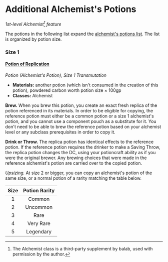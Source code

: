 # Additional Alchemist's Potions

_1st-level Alchemist[^🧪] feature_

The potions in the following list expand the [alchemist's potions list](https://docs.google.com/document/d/1Y5ia5NRk0sKFpsoFI8unjEsPqT_NHKUVG8paACWJtIM). The list is organized by potion size.

### Size 1

#### [Potion of Replication](https://github.com/mpanighetti/dnd5e-magic-items/blob/main/potions/potion-of-replication.md)

_Potion (Alchemist's Potion), Size 1 Transmutation_

- **Materials:** another potion (which isn't consumed in the creation of this potion), powdered carbon worth potion size × 100gp
- **Classes:** Alchemist

**Brew.** When you brew this potion, you create an exact fresh replica of the potion referenced in its materials. In order to be eligible for copying, the reference potion must either be a common potion or a size 1 alchemist's potion, and you cannot use a component pouch as a substitute for it. You don't need to be able to brew the reference potion based on your alchemist level or any subclass prerequisites in order to copy it.

**Drink or Throw.** The replica potion has identical effects to the reference potion. If the reference potion requires the drinker to make a Saving Throw, the replica potion changes the DC, using your potioncraft ability as if you were the original brewer. Any brewing choices that were made in the reference alchemist's potion are carried over to the copied potion.

_Upsizing._ At size 2 or bigger, you can copy an alchemist's potion of the same size, or a normal potion of a rarity matching the table below.

| Size | Potion Rarity |
|:----:|:-------------:|
|  1   |     Common    |
|  2   |    Uncommon   |
|  3   |      Rare     |
|  4   |   Very Rare   |
|  5   |   Legendary   |

[^🧪]: The Alchemist class is a third-party supplement by balab, used with permission by the author.
